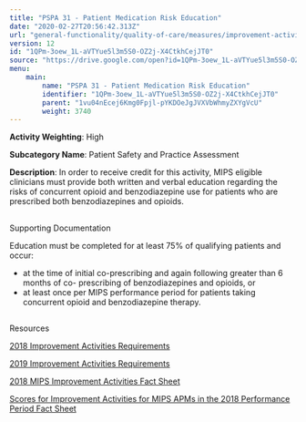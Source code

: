 ```yaml
---
title: "PSPA 31 - Patient Medication Risk Education"
date: "2020-02-27T20:56:42.313Z"
url: "general-functionality/quality-of-care/measures/improvement-activities-measures/2019-improvement-activities/pspa-31-patient-medication-risk-education.html"
version: 12
id: "1QPm-3oew_1L-aVTYue5l3m5S0-OZ2j-X4CtkhCejJT0"
source: "https://drive.google.com/open?id=1QPm-3oew_1L-aVTYue5l3m5S0-OZ2j-X4CtkhCejJT0"
menu:
    main:
        name: "PSPA 31 - Patient Medication Risk Education"
        identifier: "1QPm-3oew_1L-aVTYue5l3m5S0-OZ2j-X4CtkhCejJT0"
        parent: "1vu04nEcej6Kmg0Fpjl-pYKDOeJgJVXVbWhmyZXYgVcU"
        weight: 3740
---
```









**Activity Weighting**: High

**Subcategory Name**: Patient Safety and Practice Assessment

**Description**: In order to receive credit for this activity, MIPS eligible clinicians must provide both written and verbal education regarding the risks of concurrent opioid and benzodiazepine use for patients who are prescribed both benzodiazepines and opioids. 







## 

Supporting Documentation

Education must be completed for at least 75% of qualifying patients and occur:

* at the time of initial co-prescribing and again following greater than 6 months of co- prescribing of benzodiazepines and opioids, or 
* at least once per MIPS performance period for patients taking concurrent opioid and benzodiazepine therapy.







## 

Resources

[2018 Improvement Activities Requirements](https://qpp.cms.gov/mips/improvement-activities?py=2018)

[2019 Improvement Activities Requirements](https://qpp.cms.gov/mips/improvement-activities?py=2019)

[2018 MIPS Improvement Activities Fact Sheet](https://qpp.cms.gov/resource/2018%20MIPS%20Improvement%20Activities%20Fact%20Sheet)

[Scores for Improvement Activities for MIPS APMs in the 2018 Performance Period Fact Sheet](https://qpp.cms.gov/resource/2018%20MIPS%20APMs%20improvement%20Activities%20scores%20fact%20sheet)

